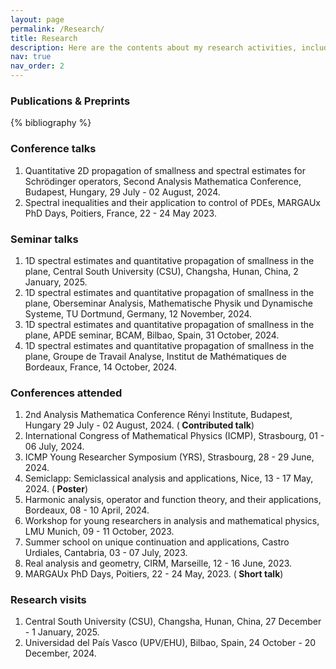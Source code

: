 ```yaml
---
layout: page
permalink: /Research/
title: Research
description: Here are the contents about my research activities, including publications&preprints, talks, scientific communications and so on.
nav: true
nav_order: 2
---
```


<!-- _pages/publications.md -->

<!-- Bibsearch Feature -->

<h3 style="color: inherit" class="font-weight-bold">
  Publications & Preprints
</h3>
<div class="publications">



{% bibliography %}

</div>


<h3 style="color: inherit" class="talks font-weight-bold">
  Conference talks
</h3>
<div class="talks">
  <ol>
      <li>Quantitative 2D propagation of smallness and spectral estimates for Schrödinger operators, Second Analysis Mathematica Conference, Budapest, Hungary, 29 July - 02 August, 2024. </li>
      <li> Spectral inequalities and their application to control of PDEs, MARGAUx PhD Days, Poitiers, France, 22 - 24 May 2023.</li>
  </ol>
</div>

<h3 style="color: inherit" class="talks font-weight-bold">
  Seminar talks
</h3>
<div class="talks">
  <ol>
    <li>1D spectral estimates and quantitative propagation of smallness in the plane, Central South University (CSU), Changsha, Hunan, China, 2 January, 2025.</li>
    <li>1D spectral estimates and quantitative propagation of smallness in the plane, Oberseminar Analysis, Mathematische Physik und Dynamische Systeme, TU Dortmund, Germany, 12 November, 2024.</li>
    <li>1D spectral estimates and quantitative propagation of smallness in the plane, APDE seminar, BCAM, Bilbao, Spain, 31 October, 2024.</li>
    <li> 1D spectral estimates and quantitative propagation of smallness in the plane, Groupe de Travail Analyse, Institut de Mathématiques de Bordeaux, France, 14 October, 2024.</li>
  </ol>
</div>

<h3 style="color: inherit" class="talks font-weight-bold">
  Conferences attended
</h3>
<div class="talks">
  <ol>
    <li>2nd Analysis Mathematica Conference Rényi Institute, Budapest, Hungary 29 July - 02 August, 2024. (<b> Contributed talk</b>)</li>
    <li>International Congress of Mathematical Physics (ICMP), Strasbourg, 01 - 06 July, 2024.</li>
    <li>ICMP Young Researcher Symposium (YRS), Strasbourg, 28 - 29 June, 2024.</li>
    <li>Semiclapp: Semiclassical analysis and applications, Nice, 13 - 17 May, 2024. (<b> Poster</b>)</li>
    <li>Harmonic analysis, operator and function theory, and their applications, Bordeaux, 08 - 10 April, 2024.</li>
    <li>Workshop for young researchers in analysis and mathematical physics, LMU Munich, 09 - 11 October, 2023.</li>
    <li>Summer school on unique continuation and applications, Castro Urdiales, Cantabria, 03 - 07 July, 2023.</li>
    <li>Real analysis and geometry, CIRM, Marseille, 12 - 16 June, 2023.</li>
    <li>MARGAUx PhD Days, Poitiers, 22 - 24 May, 2023. (<b> Short talk</b>)</li>
  </ol>
</div>

<h3 style="color: inherit" class="talks font-weight-bold">
  Research visits
</h3>
<div class="talks">
  <ol>
    <li>Central South University (CSU), Changsha, Hunan, China, 27 December - 1 January, 2025.</li>
    <li>Universidad del País Vasco (UPV/EHU), Bilbao, Spain, 24 October - 20 December, 2024.</li>
  </ol>
</div>
